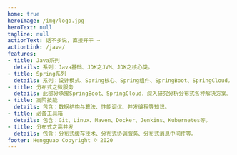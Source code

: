 ```yaml
--- 
home: true
heroImage: /img/logo.jpg
heroText: null
tagline: null
actionText: 话不多说，直接开干 →
actionLink: /java/
features:
- title: Java系列
  details: 系列：Java基础、JDK之JVM、JDK之核心类。
- title: Spring系列
  details: 系列：设计模式、Spring核心、Spring组件、SpringBoot、SpringCloud。
- title: 分布式之微服务
  details: 此部分承接SpringBoot、SpringCloud，深入研究分析分布式各种解决方案。
- title: 高阶技能
  details: 包含：数据结构与算法、性能调优、并发编程等知识。
- title: 必备工具箱
  details: 包含：Git、Linux、Maven、Docker、Jenkins、Kubernetes等。
- title: 分布式之高并发
  details: 包含：分布式缓存技术、分布式协调服务、分布式消息中间件等。
footer: Hengguao Copyright © 2020 
---
```

<!-- --- layout: HomeLayout --- -->